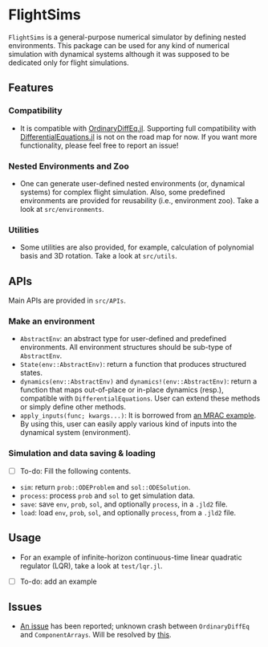 # FlightSims
`FlightSims` is a general-purpose numerical simulator by defining nested environments.
This package can be used for any kind of numerical simulation with dynamical systems
although it was supposed to be dedicated only for flight simulations.

## Features
### Compatibility
- It is compatible with [OrdinaryDiffEq.jl](https://github.com/SciML/OrdinaryDiffEq.jl).
Supporting full compatibility with [DifferentialEquations.jl](https://github.com/SciML/DifferentialEquations.jl) is not on the road map for now.
If you want more functionality, please feel free to report an issue!
### Nested Environments and Zoo
- One can generate user-defined nested environments (or, dynamical systems) for complex flight simulation.
Also, some predefined environments are provided for reusability (i.e., environment zoo).
Take a look at `src/environments`.
### Utilities
- Some utilities are also provided, for example, calculation of polynomial basis and 3D rotation.
Take a look at `src/utils`.

## APIs
Main APIs are provided in `src/APIs`.
### Make an environment
- `AbstractEnv`: an abstract type for user-defined and predefined environments.
All environment structures should be sub-type of `AbstractEnv`.
- `State(env::AbstractEnv)`: return a function that produces structured states.
- `dynamics(env::AbstractEnv)` and `dynamics!(env::AbstractEnv)`: return a function that maps out-of-place or in-place dynamics (resp.),
compatible with `DifferentialEquations`. User can extend these methods or simply define other methods.
- `apply_inputs(func; kwargs...)`: It is borrowed from [an MRAC example](https://jonniedie.github.io/ComponentArrays.jl/stable/examples/adaptive_control/). By using this, user can easily apply various kind of inputs into the dynamical system (environment).

### Simulation and data saving & loading
- [ ] To-do: Fill the following contents.
- `sim`: return `prob::ODEProblem` and `sol::ODESolution`.
- `process`: process `prob` and `sol` to get simulation data.
- `save`: save `env`, `prob`, `sol`, and optionally `process`,
in a `.jld2` file.
- `load`: load `env`, `prob`, `sol`, and optionally `process`,
from a `.jld2` file.

## Usage
- For an example of infinite-horizon continuous-time linear quadratic regulator (LQR), take a look at `test/lqr.jl`.
- [ ] To-do: add an example

## Issues
- [An issue](https://github.com/jonniedie/ComponentArrays.jl/issues/83)
has been reported; unknown crash between `OrdinaryDiffEq` and `ComponentArrays`.
Will be resolved by [this](https://github.com/jonniedie/ComponentArrays.jl/commit/0a6f1cfe41131a6b0ff2d26ad6bad5bc33f19671).
